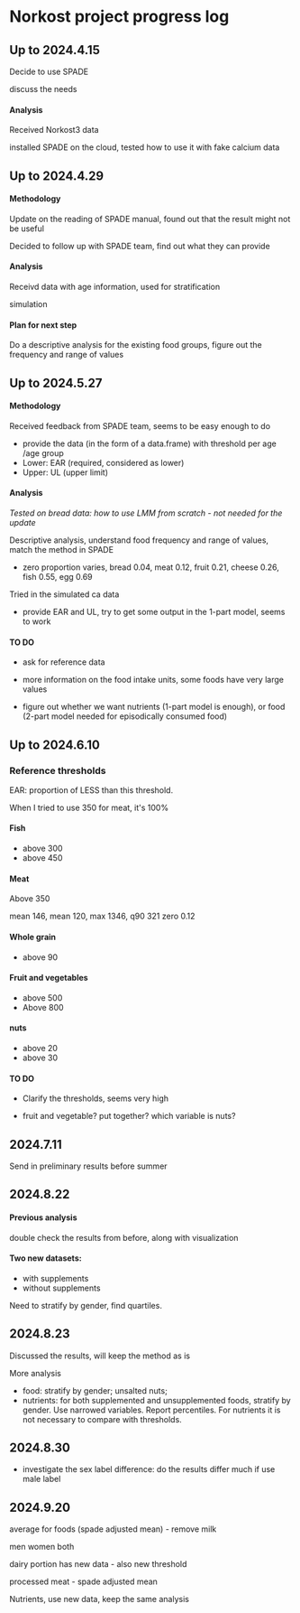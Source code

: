 # Norkost project progress log 

## Up to 2024.4.15

Decide to use SPADE 

discuss the needs

#### Analysis

Received Norkost3 data

installed SPADE on the cloud, tested how to use it with fake calcium data

## Up to 2024.4.29 

#### Methodology

Update on the reading of SPADE manual, found out that the result might not be useful

Decided to follow up with SPADE team, find out what they can provide

#### Analysis 

Receivd data with age information, used for stratification

simulation 

#### Plan for next step

Do a descriptive analysis for the existing food groups, figure out the frequency and range of values

## Up to 2024.5.27

#### Methodology

Received feedback from SPADE team, seems to be easy enough to do

- provide the data (in the form of a data.frame) with threshold per age /age group
- Lower: EAR (required, considered as lower)
- Upper: UL (upper limit)



#### Analysis

*Tested on bread data: how to use LMM from scratch - not needed for the update*

Descriptive analysis, understand food frequency and range of values, match the method in SPADE

- zero proportion varies, bread 0.04, meat 0.12, fruit 0.21, cheese 0.26, fish 0.55, egg 0.69

Tried in the simulated ca data

- provide EAR and UL, try to get some output in the 1-part model, seems to work



#### TO DO

- ask for reference data

- more information on the food intake units, some foods have very large values

- figure out whether we want nutrients (1-part model is enough), or food (2-part model needed for episodically consumed food)

  





## Up to 2024.6.10

### Reference thresholds

EAR: proportion of LESS than this threshold. 

When I tried to use 350 for meat, it's 100%

#### Fish

- above 300
- above 450

#### Meat

Above 350

mean 146, mean 120, max 1346, q90 321 zero 0.12



#### Whole grain

- above 90

#### Fruit and vegetables

- above 500
- Above 800

#### nuts

- above 20
- above 30



#### TO DO

- Clarify the thresholds, seems very high

- fruit and vegetable? put together? which variable is nuts?




## 2024.7.11

Send in preliminary results before summer



## 2024.8.22

#### Previous analysis

double check the results from before, along with visualization



#### Two new datasets:

- with supplements
- without supplements

Need to stratify by gender, find quartiles.

## 2024.8.23

Discussed the results, will keep the method as is

More analysis

- food: stratify by gender; unsalted nuts;
- nutrients: for both supplemented and unsupplemented foods, stratify by gender. Use narrowed variables. Report percentiles. For nutrients it is not necessary to compare with thresholds. 





## 2024.8.30

- investigate the sex label difference: do the results differ much if use male label



## 2024.9.20

average for foods (spade adjusted mean) - remove milk 

men women both

dairy portion has new data - also new threshold

processed meat - spade adjusted mean 

Nutrients, use new data, keep the same analysis

